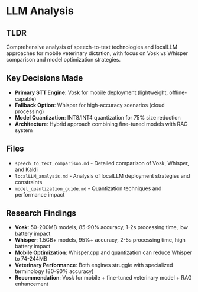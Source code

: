 # LLM Analysis

## TLDR
Comprehensive analysis of speech-to-text technologies and localLLM approaches for mobile veterinary dictation, with focus on Vosk vs Whisper comparison and model optimization strategies.

## Key Decisions Made
- **Primary STT Engine**: Vosk for mobile deployment (lightweight, offline-capable)
- **Fallback Option**: Whisper for high-accuracy scenarios (cloud processing)
- **Model Quantization**: INT8/INT4 quantization for 75% size reduction
- **Architecture**: Hybrid approach combining fine-tuned models with RAG system

## Files
- `speech_to_text_comparison.md` - Detailed comparison of Vosk, Whisper, and Kaldi
- `localLLM_analysis.md` - Analysis of localLLM deployment strategies and constraints
- `model_quantization_guide.md` - Quantization techniques and performance impact

## Research Findings
- **Vosk**: 50-200MB models, 85-90% accuracy, 1-2s processing time, low battery impact
- **Whisper**: 1.5GB+ models, 95%+ accuracy, 2-5s processing time, high battery impact
- **Mobile Optimization**: Whisper.cpp and quantization can reduce Whisper to 74-244MB
- **Veterinary Performance**: Both engines struggle with specialized terminology (80-90% accuracy)
- **Recommendation**: Vosk for mobile + fine-tuned veterinary model + RAG enhancement

